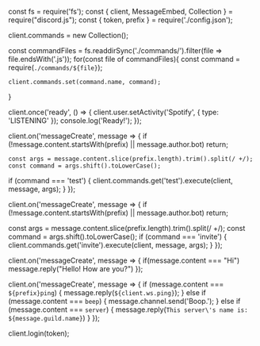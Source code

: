 const fs = require('fs');
const { client, MessageEmbed, Collection } = require("discord.js");
const { token, prefix } = require('./config.json');

client.commands = new Collection();

const commandFiles = fs.readdirSync('./commands/').filter(file => file.endsWith('.js'));
for(const file of commandFiles){
    const command = require(`./commands/${file}`);

    client.commands.set(command.name, command);
}

client.once('ready', () => {
  client.user.setActivity('Spotify', { type: 'LISTENING' });
	console.log('Ready!');
});

client.on('messageCreate', message => {
    if (!message.content.startsWith(prefix) || message.author.bot) return;

    const args = message.content.slice(prefix.length).trim().split(/ +/);
    const command = args.shift().toLowerCase();
  if (command === 'test') {
    client.commands.get('test').execute(client, message, args);
    }
});

client.on('messageCreate', message => {
  if (!message.content.startsWith(prefix) || message.author.bot) return;

  const args = message.content.slice(prefix.length).trim().split(/ +/);
  const command = args.shift().toLowerCase();
if (command === 'invite') {
  client.commands.get('invite').execute(client, message, args);
  }
});


client.on('messageCreate', message => {
    if(message.content === "Hi")
  message.reply("Hello! How are you?")
});

client.on('messageCreate', message => {
	if (message.content === `${prefix}ping`) {
		message.reply(`${client.ws.ping}`);
	} else if (message.content === `beep`) {
		message.channel.send('Boop.');
	} else if (message.content === `server`) {
		message.reply(`This server\'s name is: ${message.guild.name}`)
	}
});

client.login(token);